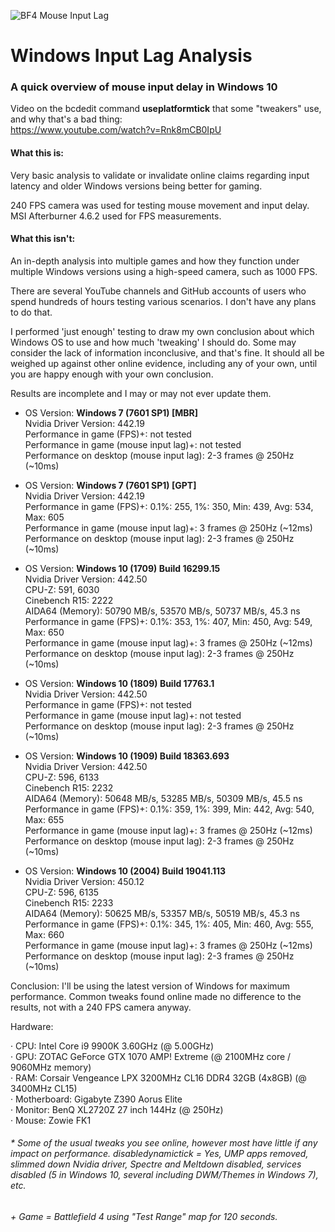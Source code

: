 ![BF4 Mouse Input Lag](/bf4_mouse_input_lag.gif)

# Windows Input Lag Analysis

### A quick overview of mouse input delay in Windows 10

Video on the bcdedit command **useplatformtick** that some "tweakers" use, and why that's a bad thing:  
https://www.youtube.com/watch?v=Rnk8mCB0IpU

#### What this is:

Very basic analysis to validate or invalidate online claims regarding input latency and older Windows versions being better for gaming.

240 FPS camera was used for testing mouse movement and input delay. MSI Afterburner 4.6.2 used for FPS measurements.


#### What this isn't:

An in-depth analysis into multiple games and how they function under multiple Windows versions using a high-speed camera, such as 1000 FPS.

There are several YouTube channels and GitHub accounts of users who spend hundreds of hours testing various scenarios. I don't have any plans to do that.

I performed 'just enough' testing to draw my own conclusion about which Windows OS to use and how much 'tweaking' I should do. Some may consider the lack of information inconclusive, and that's fine. It should all be weighed up against other online evidence, including any of your own, until you are happy enough with your own conclusion.

Results are incomplete and I may or may not ever update them.

* OS Version: **Windows 7 (7601 SP1) [MBR]**\
Nvidia Driver Version: 442.19\
Performance in game (FPS)+: not tested\
Performance in game (mouse input lag)+: not tested\
Performance on desktop (mouse input lag): 2-3 frames @ 250Hz (~10ms)

* OS Version: **Windows 7 (7601 SP1) [GPT]**\
Nvidia Driver Version: 442.19\
Performance in game (FPS)+: 0.1%: 255, 1%: 350, Min: 439, Avg: 534, Max: 605\
Performance in game (mouse input lag)+: 3 frames @ 250Hz (~12ms)\
Performance on desktop (mouse input lag): 2-3 frames @ 250Hz (~10ms)

* OS Version: **Windows 10 (1709) Build 16299.15**\
Nvidia Driver Version: 442.50\
CPU-Z: 591, 6030\
Cinebench R15: 2222\
AIDA64 (Memory): 50790 MB/s, 53570 MB/s, 50737 MB/s, 45.3 ns\
Performance in game (FPS)+: 0.1%: 353, 1%: 407, Min: 450, Avg: 549, Max: 650\
Performance in game (mouse input lag)+: 3 frames @ 250Hz (~12ms)\
Performance on desktop (mouse input lag): 2-3 frames @ 250Hz (~10ms)

* OS Version: **Windows 10 (1809) Build 17763.1**\
Nvidia Driver Version: 442.50\
Performance in game (FPS)+: not tested\
Performance in game (mouse input lag)+: not tested\
Performance on desktop (mouse input lag): 2-3 frames @ 250Hz (~10ms)

* OS Version: **Windows 10 (1909) Build 18363.693**\
Nvidia Driver Version: 442.50\
CPU-Z: 596, 6133\
Cinebench R15: 2232\
AIDA64 (Memory): 50648 MB/s, 53285 MB/s, 50309 MB/s, 45.5 ns\
Performance in game (FPS)+: 0.1%: 359, 1%: 399, Min: 442, Avg: 540, Max: 655\
Performance in game (mouse input lag)+: 3 frames @ 250Hz (~12ms)\
Performance on desktop (mouse input lag): 2-3 frames @ 250Hz (~10ms)

* OS Version: **Windows 10 (2004) Build 19041.113**\
Nvidia Driver Version: 450.12\
CPU-Z: 596, 6135\
Cinebench R15: 2233\
AIDA64 (Memory): 50625 MB/s, 53357 MB/s, 50519 MB/s, 45.3 ns\
Performance in game (FPS)+: 0.1%: 345, 1%: 405, Min: 460, Avg: 555, Max: 660\
Performance in game (mouse input lag)+: 3 frames @ 250Hz (~12ms)\
Performance on desktop (mouse input lag): 2-3 frames @ 250Hz (~10ms)


Conclusion: I'll be using the latest version of Windows for maximum performance. Common tweaks found online made no difference to the results, not with a 240 FPS camera anyway.

Hardware:

· CPU: Intel Core i9 9900K 3.60GHz (@ 5.00GHz)\
· GPU: ZOTAC GeForce GTX 1070 AMP! Extreme (@ 2100MHz core / 9060MHz memory)\
· RAM: Corsair Vengeance LPX 3200MHz CL16 DDR4 32GB (4x8GB) (@ 3400MHz CL15)\
· Motherboard: Gigabyte Z390 Aorus Elite\
· Monitor: BenQ XL2720Z 27 inch 144Hz (@ 250Hz)\
· Mouse: Zowie FK1

###### \* Some of the usual tweaks you see online, however most have little if any impact on performance. disabledynamictick = Yes, UMP apps removed, slimmed down Nvidia driver, Spectre and Meltdown disabled, services disabled (5 in Windows 10, several including DWM/Themes in Windows 7), etc.

###### \+ Game = Battlefield 4 using "Test Range" map for 120 seconds.
